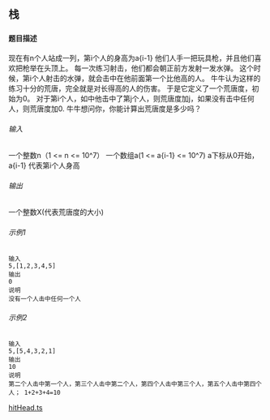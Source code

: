 ## 栈


### 
#### 题目描述
现在有n个人站成一列，第i个人的身高为a{i-1}
他们人手一把玩具枪，并且他们喜欢把枪举在头顶上。
每一次练习射击，他们都会朝正前方发射一发水弹。
这个时候，第i个人射击的水弹，就会击中在他前面第一个比他高的人。
牛牛认为这样的练习十分的荒唐，完全就是对长得高的人的伤害。
于是它定义了一个荒唐度，初始为0。
对于第i个人，如中他击中了第j个人，则荒唐度加j，如果没有击中任何人，则荒唐度加0.
牛牛想问你，你能计算出荒唐度是多少吗？
###### 输入
一个整数n（1 <= n <= 10^7）
一个数组a(1 <= a{i-1} <= 10^7) 
a下标从0开始，a{i-1} 代表第i个人身高
###### 输出
一个整数X(代表荒唐度的大小)
###### 示例1
```
输入
5,[1,2,3,4,5]
输出
0
说明
没有一个人击中任何一个人
```
###### 示例2
```
输入
5,[5,4,3,2,1]
输出
10
说明
第二个人击中第一个人，第三个人击中第二个人，第四个人击中第三个人，第五个人击中第四个人； 1+2+3+4=10
```
[hitHead.ts](https://github.com/DIVINER-onlys/blog/blob/master/algorithm/stack/hitHead.ts)